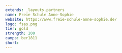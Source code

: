 ```yaml
---
extends: _layouts.partners
name: Freie Schule Anne-Sophie
website: https://www.freie-schule-anne-sophie.de/
logo: fsas.png
tier: gold
strength: 200
camps: ber1811
short:
---
```


